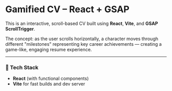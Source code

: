 # Gamified CV – React + GSAP

This is an interactive, scroll-based CV built using **React**, **Vite**, and **GSAP ScrollTrigger**.

The concept: as the user scrolls horizontally, a character moves through different "milestones" representing key career achievements — creating a game-like, engaging resume experience.

---

### 🚀 Tech Stack

- **React** (with functional components)
- **Vite** for fast builds and dev server
